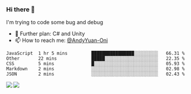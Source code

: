 ### Hi there 👋

I'm trying to code some bug and debug

- 🌱 Further plan: C# and Unity
- 📫 How to reach me: [@AndyYuan-Oni](https://github.com/AndyYuan-Oni)


<!--START_SECTION:waka-->
```text
JavaScript  1 hr 5 mins         ████████████████░░░░░░░░░   66.31 % 
Other       22 mins             █████░░░░░░░░░░░░░░░░░░░░   22.35 % 
CSS         5 mins              █░░░░░░░░░░░░░░░░░░░░░░░░   05.93 % 
Markdown    2 mins              ░░░░░░░░░░░░░░░░░░░░░░░░░   02.98 % 
JSON        2 mins              ░░░░░░░░░░░░░░░░░░░░░░░░░   02.43 %
```
<!--END_SECTION:waka-->

  <!--**AndyYuan-Oni/AndyYuan-Oni** is a ✨ _special_ ✨ repository because its `README.md` (this file) appears on your GitHub profile.-->
<!--[![Top Langs](https://github-readme-stats.vercel.app/api/top-langs/?username=AndyYUan-Oni&layout=compact)](https://github.com/AndyYUan-Oni/github-readme-stats)-->
<a href="https://github.com/AndyYUan-Oni/github-readme-stats">
  <img align="left" src="https://github-readme-stats.vercel.app/api?username=AndyYUan-Oni&hide=stars" />
</a>
<a href="https://github.com/AndyYUan-Oni/github-readme-stats">
  <img align="left" src="https://github-readme-stats.vercel.app/api/top-langs/?username=AndyYUan-Oni&layout=compact" />
</a>

